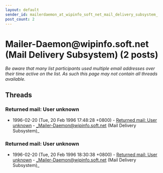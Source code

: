 ```yaml
---
layout: default
sender_id: mailerdaemon_at_wipinfo_soft_net_mail_delivery_subsystem_
post_count: 2
---
```


# Mailer-Daemon<span>@</span>wipinfo.soft.net (Mail Delivery Subsystem) (2 posts)

_Be aware that many list participants used multiple email addresses over their time active on the list. As such this page may not contain all threads available._

## Threads

### Returned mail: User unknown
+ 1996-02-20 (Tue, 20 Feb 1996 17:48:28 +0800) - [Returned mail: User unknown](/archive/1996/02/868c81f8dd44661395c900ce7f3a09f90941d79b55d95d4d20aee4819e68d70c) - _Mailer-Daemon@wipinfo.soft.net (Mail Delivery Subsystem)_

### Returned mail: User unknown
+ 1996-02-20 (Tue, 20 Feb 1996 18:30:38 +0800) - [Returned mail: User unknown](/archive/1996/02/0dbbea176b56205073b5d61ae404c4d8ba26064dc644bc33304cf9a1599d9e41) - _Mailer-Daemon@wipinfo.soft.net (Mail Delivery Subsystem)_


